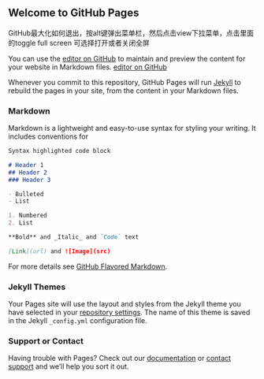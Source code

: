## Welcome to GitHub Pages
GitHub最大化如何退出，按alt键弹出菜单栏，然后点击view下拉菜单，点击里面的toggle full screen 可选择打开或者关闭全屏

You can use the [editor on GitHub](https://github.com/chenleigang/blog/edit/master/README.md) to maintain and preview the content for your website in Markdown files.
[editor on GitHub](https://chenleigang.github.io/blog)

Whenever you commit to this repository, GitHub Pages will run [Jekyll](https://jekyllrb.com/) to rebuild the pages in your site, from the content in your Markdown files.

### Markdown

Markdown is a lightweight and easy-to-use syntax for styling your writing. It includes conventions for

```markdown
Syntax highlighted code block

# Header 1
## Header 2
### Header 3

- Bulleted
- List

1. Numbered
2. List

**Bold** and _Italic_ and `Code` text

[Link](url) and ![Image](src)
```

For more details see [GitHub Flavored Markdown](https://guides.github.com/features/mastering-markdown/).

### Jekyll Themes

Your Pages site will use the layout and styles from the Jekyll theme you have selected in your [repository settings](https://github.com/chenleigang/blog/settings). The name of this theme is saved in the Jekyll `_config.yml` configuration file.

### Support or Contact

Having trouble with Pages? Check out our [documentation](https://help.github.com/categories/github-pages-basics/) or [contact support](https://github.com/contact) and we’ll help you sort it out.
